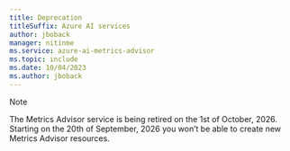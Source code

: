 ```yaml
---
title: Deprecation
titleSuffix: Azure AI services
author: jboback
manager: nitinme
ms.service: azure-ai-metrics-advisor
ms.topic: include
ms.date: 10/04/2023
ms.author: jboback
---
```


> [!NOTE]
> The Metrics Advisor service is being retired on the 1st of October, 2026. Starting on the 20th of September, 2026 you won’t be able to create new Metrics Advisor resources.